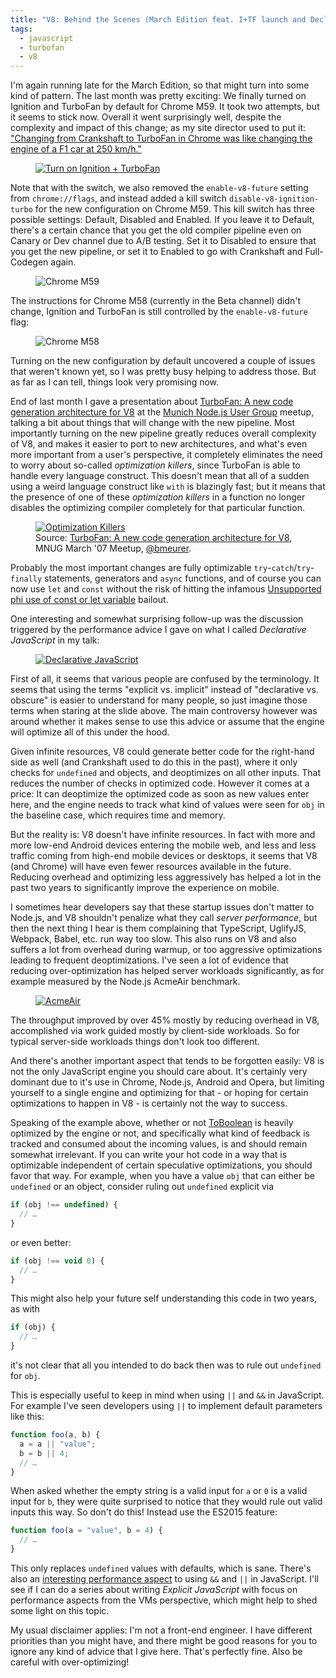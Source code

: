 ```yaml
---
title: "V8: Behind the Scenes (March Edition feat. I+TF launch and Declarative JavaScript)"
tags:
  - javascript
  - turbofan
  - v8
---
```


I'm again running late for the March Edition, so that might turn into some kind of pattern. The last month was pretty exciting: We finally turned on Ignition and TurboFan by default for Chrome M59. It took two attempts, but it seems to stick now. Overall it went surprisingly well, despite the complexity and impact of this change; as my site director used to put it: ["Changing from Crankshaft to TurboFan in Chrome was like changing the engine of a F1 car at 250 km/h."](https://twitter.com/holfelder/status/842473381832409093)

<figure>
  <a href="https://twitter.com/bmeurer/status/839337377671839744">
    <img src="/images/2017/landing-20170403.jpg" alt="Turn on Ignition + TurboFan" title="Turn on Ignition + TurboFan">
  </a>
</figure>

Note that with the switch, we also removed the `enable-v8-future` setting from `chrome://flags`, and instead added a kill switch `disable-v8-ignition-turbo` for the new configuration on Chrome M59. This kill switch has three possible settings: Default, Disabled and Enabled. If you leave it to Default, there's a certain chance that you get the old compiler pipeline even on Canary or Dev channel due to A/B testing. Set it to Disabled to ensure that you get the new pipeline, or set it to Enabled to go with Crankshaft and Full-Codegen again.

<figure>
  <img src="/images/2017/m59-20170403.png" alt="Chrome M59" title="Chrome M59">
</figure>

The instructions for Chrome M58 (currently in the Beta channel) didn't change, Ignition and TurboFan is still controlled by the `enable-v8-future` flag:

<figure>
  <img src="/images/2017/m58-20170403.png" alt="Chrome M58" title="Chrome M58">
</figure>

Turning on the new configuration by default uncovered a couple of issues that weren't known yet, so I was pretty busy helping to address those. But as far as I can tell, things look very promising now.

End of last month I gave a presentation about [TurboFan: A new code generation architecture for V8](https://docs.google.com/presentation/d/1_eLlVzcj94_G4r9j9d_Lj5HRKFnq6jgpuPJtnmIBs88) at the [Munich Node.js User Group](http://www.mnug.de) meetup, talking a bit about things that will change with the new pipeline. Most importantly turning on the new pipeline greatly reduces overall complexity of V8, and makes it easier to port to new architectures, and what's even more important from a user's perspective, it completely eliminates the need to worry about so-called _optimization killers_, since TurboFan is able to handle every language construct. This doesn't mean that all of a sudden using a weird language construct like `with` is blazingly fast; but it means that the presence of one of these _optimization killers_ in a function no longer disables the optimizing compiler completely for that particular function.

<figure>
  <a href="https://docs.google.com/presentation/d/1_eLlVzcj94_G4r9j9d_Lj5HRKFnq6jgpuPJtnmIBs88/edit#slide=id.g2134da681e_0_672">
    <img src="/images/2017/optimization-killers-20170403.svg" alt="Optimization Killers" title="Optimization Killers">
  </a>
  <figcaption>
    Source:
    <a href="https://docs.google.com/presentation/d/1_eLlVzcj94_G4r9j9d_Lj5HRKFnq6jgpuPJtnmIBs88/edit#slide=id.g2134da681e_0_672">TurboFan: A new code generation architecture for V8</a>,
    MNUG March '07 Meetup,
    <a href="https://twitter.com/bmeurer">@bmeurer</a>.
  </figcaption>
</figure>

Probably the most important changes are fully optimizable `try`-`catch`/`try`-`finally` statements, generators and `async` functions, and of course you can now use `let` and `const` without the risk of hitting the infamous [Unsupported phi use of const or let variable](https://github.com/vhf/v8-bailout-reasons/issues/12) bailout.

One interesting and somewhat surprising follow-up was the discussion triggered by the performance advice I gave on what I called _Declarative JavaScript_ in my talk:

<figure>
  <a href="https://twitter.com/michaelhaeu/status/845003383153025024">
    <img src="/images/2017/declarative-javascript-20170403.png" alt="Declarative JavaScript" title="Declarative JavaScript">
  </a>
</figure>

First of all, it seems that various people are confused by the terminology. It seems that using the terms "explicit vs. implicit" instead of "declarative vs. obscure" is easier to understand for many people, so just imagine those terms when staring at the slide above. The main controversy however was around whether it makes sense to use this advice or assume that the engine will optimize all of this under the hood.

Given infinite resources, V8 could generate better code for the right-hand side as well (and Crankshaft used to do this in the past), where it only checks for `undefined` and objects, and deoptimizes on all other inputs. That reduces the number of checks in optimized code. However it comes at a price: It can deoptimize the optimized code as soon as new values enter here, and the engine needs to track what kind of values were seen for `obj` in the baseline case, which requires time and memory.

But the reality is: V8 doesn't have infinite resources. In fact with more and more low-end Android devices entering the mobile web, and less and less traffic coming from high-end mobile devices or desktops, it seems that V8 (and Chrome) will have even fewer resources available in the future. Reducing overhead and optimizing less aggressively has helped a lot in the past two years to significantly improve the experience on mobile.

I sometimes hear developers say that these startup issues don't matter to Node.js, and V8 shouldn't penalize what they call _server performance_, but then the next thing I hear is them complaining that TypeScript, UglifyJS, Webpack, Babel, etc. run way too slow. This also runs on V8 and also suffers a lot from overhead during warmup, or too aggressive optimizations leading to frequent deoptimizations. I've seen a lot of evidence that reducing over-optimization has helped server workloads significantly, as for example measured by the Node.js AcmeAir benchmark.

<figure>
  <a href="https://twitter.com/bmeurer/status/834677090381348865">
    <img src="/images/2017/acmeair-20170403.jpg" alt="AcmeAir" title="AcmeAir">
  </a>
</figure>

The throughput improved by over 45% mostly by reducing overhead in V8, accomplished via work guided mostly by client-side workloads. So for typical server-side workloads things don't look too different.

And there's another important aspect that tends to be forgotten easily: V8 is not the only JavaScript engine you should care about. It's certainly very dominant due to it's use in Chrome, Node.js, Android and Opera, but limiting yourself to a single engine and optimizing for that - or hoping for certain optimizations to happen in V8 - is certainly not the way to success.

Speaking of the example above, whether or not [ToBoolean](https://tc39.github.io/ecma262/#sec-toboolean) is heavily optimized by the engine or not, and specifically what kind of feedback is tracked and consumed about the incoming values, is and should remain somewhat irrelevant. If you can write your hot code in a way that is optimizable independent of certain speculative optimizations, you should favor that way. For example, when you have a value `obj` that can either be `undefined` or an object, consider ruling out `undefined` explicit via

```js
if (obj !== undefined) {
  // …
}
```

or even better:

```js
if (obj !== void 0) {
  // …
}
```

This might also help your future self understanding this code in two years, as with

```js
if (obj) {
  // …
}
```

it's not clear that all you intended to do back then was to rule out `undefined` for `obj`.

This is especially useful to keep in mind when using `||` and `&&` in JavaScript. For example I've seen developers using `||` to implement default parameters like this:

```js
function foo(a, b) {
  a = a || "value";
  b = b || 4;
  // …
}
```

When asked whether the empty string is a valid input for `a` or `0` is a valid input for `b`, they were quite surprised to notice that they would rule out valid inputs this way. So don't do this! Instead use the ES2015 feature:

```js
function foo(a = "value", b = 4) {
  // …
}
```

This only replaces `undefined` values with defaults, which is sane. There's also an [interesting performance aspect](https://github.com/developit/preact/pull/610) to using `&&` and `||` in JavaScript. I'll see if I can do a series about writing _Explicit JavaScript_ with focus on performance aspects from the VMs perspective, which might help to shed some light on this topic.

My usual disclaimer applies: I'm not a front-end engineer. I have different priorities than you might have, and there might be good reasons for you to ignore any kind of advice that I give here. That's perfectly fine. Also be careful with over-optimizing!
